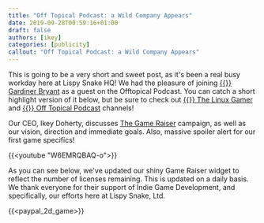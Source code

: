```yaml
---
title: "Off Topical Podcast: a Wild Company Appears"
date: 2019-09-28T00:59:16+01:00
draft: false
authors: [ikey]
categories: [publicity]
callout: "Off Topical Podcast: a Wild Company Appears"
---
```


This is going to be a very short and sweet post, as it's been a real busy workday here at Lispy Snake HQ!
We had the pleasure of joining [{{<fontawesome fab fa-twitter>}} Gardiner Bryant](https://twitter.com/thelinuxgamer) as a guest on the Offtopical Podcast.
You can catch a short highlight version of it below, but be sure to check out [{{<fontawesome fab fa-youtube>}} The Linux Gamer](https://www.youtube.com/user/tuxreviews) and [{{<fontawesome fab fa-youtube>}} Off Topical Podcast](https://www.youtube.com/channel/UCgun4rxRBre1VHJgMlD8C0A) channels!

Our CEO, Ikey Doherty, discusses [The Game Raiser](/the-game-raiser/) campaign, as well as our vision, direction and immediate goals. Also, massive
spoiler alert for our first game specifics!

{{<youtube "W6EMRQBAQ-o">}}


As you can see below, we've updated our shiny Game Raiser widget to reflect the number of licenses remaining. This is updated on a daily basis.
We thank everyone for their support of Indie Game Development, and specifically, our efforts here at Lispy Snake, Ltd.

{{<paypal_2d_game>}}
